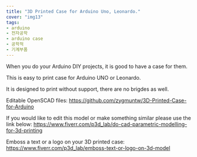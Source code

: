```yaml
---
title: "3D Printed Case for Arduino Uno, Leonardo."
cover: "img13"
tags:
- arduino
- 전자공학
- arduino case
- 공학적
- 기계부품
---
```

When you do your Arduino DIY projects, it is good to have a case for them.

This is easy to print case for Arduino UNO or Leonardo.

It is designed to print without support, there are no brigdes as well.

Editable OpenSCAD files:
https://github.com/zygmuntw/3D-Printed-Case-for-Arduino

If you would like to edit this model or make something similar please use the link below:
https://www.fiverr.com/p3d_lab/do-cad-parametric-modelling-for-3d-printing

Emboss a text or a logo on your 3D printed case:
https://www.fiverr.com/p3d_lab/emboss-text-or-logo-on-3d-model
 